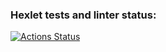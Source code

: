 ### Hexlet tests and linter status:
[![Actions Status](https://github.com/Etanu1553/frontend-project-lvl2/workflows/hexlet-check/badge.svg)](https://github.com/Etanu1553/frontend-project-lvl2/actions)